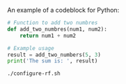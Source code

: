An example of a codeblock for Python:

```py
# Function to add two numbres
def add_two_numbres(num1, num2):
    return num1 + num2

# Example usage
result = add_two_numbers(5, 3)
print('The sum is: ', result)
```

```sh title="configure-rf.sh" linenums="1" hl_lines="1-4"
./configure-rf.sh
```